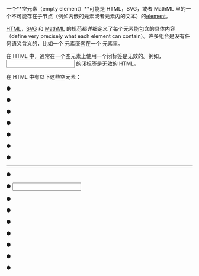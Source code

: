 一个**空元素（empty element）**可能是 HTML，SVG，或者 MathML 里的一个不可能存在子节点（例如内嵌的元素或者元素内的文本）的[element](https://developer.mozilla.org/en-US/docs/Glossary/element)。

[HTML](http://www.w3.org/html/wg/drafts/html/CR/)，[SVG](http://www.w3.org/TR/SVG2/) 和 [MathML](http://www.w3.org/Math/draft-spec/) 的规范都详细定义了每个元素能包含的具体内容（define very precisely what each element can contain）。许多组合是没有任何语义含义的，比如一个 [](https://developer.mozilla.org/zh-CN/docs/Web/HTML/Element/audio) 元素嵌套在一个 [](https://developer.mozilla.org/zh-CN/docs/Web/HTML/Element/hr) 元素里。

在 HTML 中，通常在一个空元素上使用一个闭标签是无效的。例如， <input type="text"></input> 的闭标签是无效的 HTML。

在 HTML 中有以下这些空元素：

●	<area>

●	<base>

●	<br>

●	<colgroup>

●	<command>

●	<embed>

●	<hr>

●	<img>

●	<input>

●	<keygen>

●	<link>

●	<meta>

●	<param>

●	<source>

●	<track>

●	<wbr>